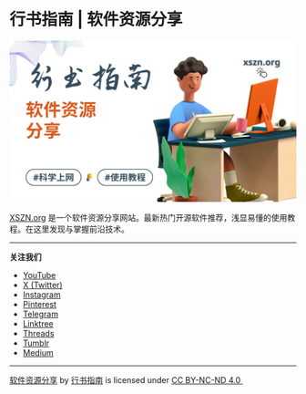 # 行书指南 | 软件资源分享

![行书指南，一个软件资源分享网站，含软件推荐与使用教程](./images/og-image.webp)

[XSZN.org](https://xszn.org/) 是一个软件资源分享网站。最新热门开源软件推荐，浅显易懂的使用教程。在这里发现与掌握前沿技术。

---

**关注我们**

- [YouTube](https://www.youtube.com/@xszn_org)  
- [X (Twitter)](https://x.com/xszn_org)  
- [Instagram](https://www.instagram.com/xszn_org/)  
- [Pinterest](https://www.pinterest.com/xszn_org)  
- [Telegram](https://t.me/xszn_org)  
- [Linktree](https://linktr.ee/xszn_org)
- [Threads](https://www.threads.net/@xszn_org)  
- [Tumblr](https://www.tumblr.com/xszn-org)  
- [Medium](https://xszn.medium.com/)

---

<p xmlns:cc="http://creativecommons.org/ns#" xmlns:dct="http://purl.org/dc/terms/"><a property="dct:title" rel="cc:attributionURL" href="https://xszn.org/about/">软件资源分享</a> by <a rel="cc:attributionURL dct:creator" property="cc:attributionName" href="https://xszn.org/">行书指南</a> is licensed under <a href="https://creativecommons.org/licenses/by-nc-nd/4.0/?ref=chooser-v1" target="_blank" rel="license noopener noreferrer" style="display:inline-block;">CC BY-NC-ND 4.0&nbsp;<img style="height:22px!important;margin-left:3px;vertical-align:text-bottom;" src="https://mirrors.creativecommons.org/presskit/icons/cc.svg?ref=chooser-v1" alt=""><img style="height:22px!important;margin-left:3px;vertical-align:text-bottom;" src="https://mirrors.creativecommons.org/presskit/icons/by.svg?ref=chooser-v1" alt=""><img style="height:22px!important;margin-left:3px;vertical-align:text-bottom;" src="https://mirrors.creativecommons.org/presskit/icons/nc.svg?ref=chooser-v1" alt=""><img style="height:22px!important;margin-left:3px;vertical-align:text-bottom;" src="https://mirrors.creativecommons.org/presskit/icons/nd.svg?ref=chooser-v1" alt=""></a></p>